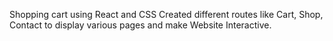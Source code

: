 Shopping cart using React and CSS
Created different routes like Cart, Shop, Contact to display various pages and make Website Interactive.

